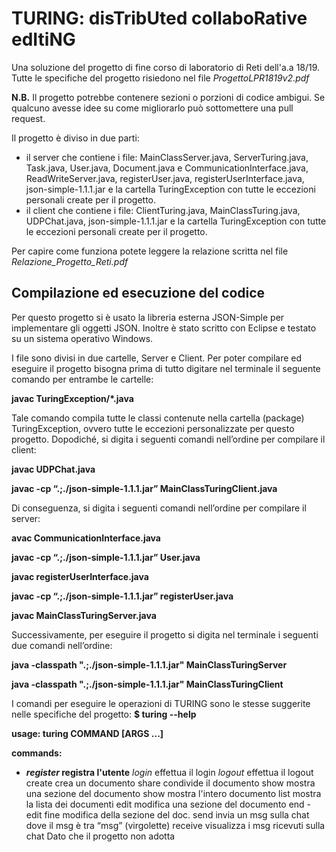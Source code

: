 # TURING: disTribUted collaboRative edItiNG

Una soluzione del progetto di fine corso di laboratorio di Reti dell'a.a 18/19.
Tutte le specifiche del progetto risiedono nel file *ProgettoLPR1819v2.pdf*

**N.B.** Il progetto potrebbe contenere sezioni o porzioni di codice ambigui. Se qualcuno avesse idee su come migliorarlo può sottomettere una pull request.

Il progetto è diviso in due parti: 
- il server che contiene i file: MainClassServer.java, ServerTuring.java, Task.java, User.java, Document.java e CommunicationInterface.java, ReadWriteServer.java, registerUser.java, registerUserInterface.java, json-simple-1.1.1.jar e la cartella TuringException con tutte le eccezioni personali create per il progetto.
- il client che contiene i file: ClientTuring.java, MainClassTuring.java, UDPChat.java, json-simple-1.1.1.jar e la cartella TuringException con tutte le eccezioni personali create per il progetto.

Per capire come funziona potete leggere la relazione scritta nel file *Relazione_Progetto_Reti.pdf*


## Compilazione ed esecuzione del codice

Per questo progetto si è usato la libreria esterna JSON-Simple per implementare gli oggetti JSON.
Inoltre è stato scritto con Eclipse e testato su un sistema operativo Windows.

I file sono divisi in due cartelle, Server e Client.
Per poter compilare ed eseguire il progetto bisogna prima di tutto digitare nel terminale il seguente
comando per entrambe le cartelle:

**javac TuringException/*.java**

Tale comando compila tutte le classi contenute nella cartella (package) TuringException, ovvero tutte
le eccezioni personalizzate per questo progetto.
Dopodiché, si digita i seguenti comandi nell’ordine per compilare il client:

**javac UDPChat.java**

**javac -cp “.;./json-simple-1.1.1.jar” MainClassTuringClient.java**

Di conseguenza, si digita i seguenti comandi nell’ordine per compilare il server:

**avac CommunicationInterface.java**

**javac -cp “.;./json-simple-1.1.1.jar” User.java**

**javac registerUserInterface.java**

**javac -cp “.;./json-simple-1.1.1.jar” registerUser.java**

**javac MainClassTuringServer.java**

Successivamente, per eseguire il progetto si digita nel terminale i seguenti due comandi nell’ordine:

**java -classpath ".;./json-simple-1.1.1.jar" MainClassTuringServer**

**java -classpath ".;./json-simple-1.1.1.jar" MainClassTuringClient**

I comandi per eseguire le operazioni di TURING sono le stesse suggerite nelle specifiche del progetto:
**$ turing --help**

**usage: turing COMMAND [ARGS ...]**

**commands:**

- **_register_ <username > <password > registra l'utente**
*login* <username > <password > effettua il login
*logout* effettua il logout
create <doc > <numsezioni > crea un documento
share <doc > <username > condivide il documento
show <doc > <sec > mostra una sezione del documento
show <doc > mostra l'intero documento
list mostra la lista dei documenti
edit <doc > <sec > modifica una sezione del documento
end - edit <doc > <sec > fine modifica della sezione del doc.
send <msg > invia un msg sulla chat dove il msg è tra “msg”
(virgolette)
receive visualizza i msg ricevuti sulla chat
Dato che il progetto non adotta
